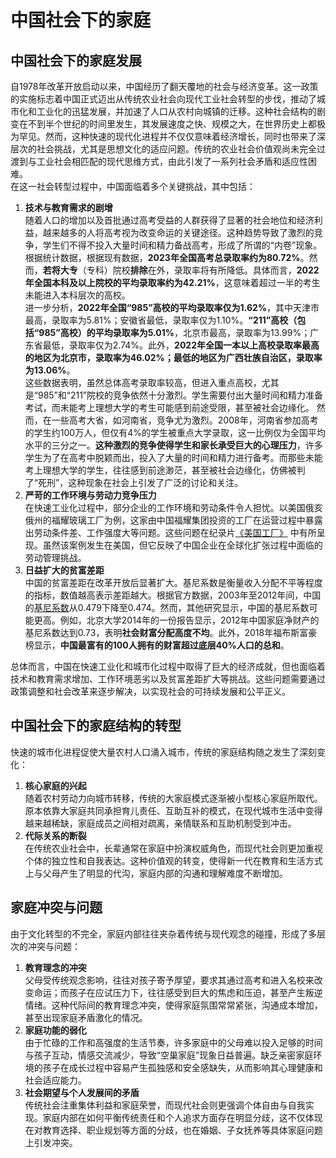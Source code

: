# 中国社会下的家庭
## 中国社会下的家庭发展
自1978年改革开放启动以来，中国经历了翻天覆地的社会与经济变革。这一政策的实施标志着中国正式迈出从传统农业社会向现代工业社会转型的步伐，推动了城市化和工业化的迅猛发展，并加速了人口从农村向城镇的迁移。这种社会结构的剧变在不到半个世纪的时间里发生，其发展速度之快、规模之大，在世界历史上都极为罕见。然而，这种快速的现代化进程并不仅仅意味着经济增长，同时也带来了深层次的社会挑战，尤其是思想文化的适应问题。传统的农业社会价值观尚未完全过渡到与工业社会相匹配的现代思维方式，由此引发了一系列社会矛盾和适应性困难。  
在这一社会转型过程中，中国面临着多个关键挑战，其中包括：  
1. **技术与教育需求的剧增**  
  随着人口的增加以及首批通过高考受益的人群获得了显著的社会地位和经济利益，越来越多的人将高考视为改变命运的关键途径。这种趋势导致了激烈的竞争，学生们不得不投入大量时间和精力备战高考，形成了所谓的“内卷”现象。  
  根据统计数据，根据现有数据，**2023年全国高考总录取率约为80.72%**。然而，**若将大专**（专科）院校**排除**在外，录取率将有所降低。具体而言，**2022年全国本科及以上院校的平均录取率约为42.21%**，这意味着超过一半的考生未能进入本科层次的高校。  
  进一步分析，**2022年全国“985”高校的平均录取率仅为1.62%**，其中天津市最高，录取率为5.81%；安徽省最低，录取率仅为1.10%。**“211”高校（包括“985”高校）的平均录取率为5.01%**，北京市最高，录取率为13.99%；广东省最低，录取率仅为2.74%。此外，**2022年全国一本以上高校录取率最高的地区为北京市，录取率为46.02%；最低的地区为广西壮族自治区，录取率为13.06%**。  
  这些数据表明，虽然总体高考录取率较高，但进入重点高校，尤其是“985”和“211”院校的竞争依然十分激烈。学生需要付出大量时间和精力准备考试，而未能考上理想大学的考生可能感到前途受限，甚至被社会边缘化。
然而，在一些高考大省，如河南省，竞争尤为激烈。2008年，河南省参加高考的学生约100万人，但仅有4%的学生被重点大学录取，这一比例仅为全国平均水平的三分之一。**这种激烈的竞争使得学生和家长承受巨大的心理压力**，许多学生为了在高考中脱颖而出，投入了大量的时间和精力进行备考。而那些未能考上理想大学的学生，往往感到前途渺茫，甚至被社会边缘化，仿佛被判了“死刑”，这种现象在社会上引发了广泛的讨论和关注。  
2. **严苛的工作环境与劳动力竞争压力**  
  在快速工业化过程中，部分企业的工作环境和劳动条件令人担忧。以美国俄亥俄州的福耀玻璃工厂为例，这家由中国福耀集团投资的工厂在运营过程中暴露出劳动条件差、工作强度大等问题。这些问题在纪录片[《美国工厂》](https://zh.wikipedia.org/wiki/%E7%BE%8E%E5%9C%8B%E5%B7%A5%E5%BB%A0) 中有所呈现。虽然该案例发生在美国，但它反映了中国企业在全球化扩张过程中面临的劳动管理挑战。  
3. **日益扩大的贫富差距**  
  中国的贫富差距在改革开放后显著扩大。基尼系数是衡量收入分配不平等程度的指标，数值越高表示差距越大。根据官方数据，2003年至2012年间，中国的[基尼系数](https://zh.wikipedia.org/zh-cn/%E5%9F%BA%E5%B0%BC%E7%B3%BB%E6%95%B0)从0.479下降至0.474。然而，其他研究显示，中国的基尼系数可能更高。例如，北京大学2014年的一份报告显示，2012年中国家庭净财产的基尼系数达到0.73，表明**社会财富分配高度不均**。此外，2018年福布斯富豪榜显示，**中国最富有的100人拥有的财富超过底层40%人口的总和**。  

总体而言，中国在快速工业化和城市化过程中取得了巨大的经济成就，但也面临着技术和教育需求增加、工作环境恶劣以及贫富差距扩大等挑战。这些问题需要通过政策调整和社会改革来逐步解决，以实现社会的可持续发展和公平正义。

## 中国社会下的家庭结构的转型
快速的城市化进程促使大量农村人口涌入城市，传统的家庭结构随之发生了深刻变化：  
1. **核心家庭的兴起**  
  随着农村劳动力向城市转移，传统的大家庭模式逐渐被小型核心家庭所取代。原本依靠大家庭共同承担育儿责任、互助互补的模式，在现代城市生活中变得越来越稀缺，家庭成员之间相对疏离，亲情联系和互助机制受到冲击。  
2. **代际关系的断裂**  
  在传统农业社会中，长辈通常在家庭中扮演权威角色，而现代社会则更加重视个体的独立性和自我表达。这种价值观的转变，使得新一代在教育和生活方式上与父母产生了明显的代沟，家庭内部的沟通和理解难度不断增加。  

## 家庭冲突与问题
由于文化转型的不完全，家庭内部往往夹杂着传统与现代观念的碰撞，形成了多层次的冲突与问题：  
1. **教育理念的冲突**  
  父母受传统观念影响，往往对孩子寄予厚望，要求其通过高考和进入名校来改变命运；而孩子在应试压力下，往往感受到巨大的焦虑和压迫，甚至产生叛逆情绪。这种代际间的教育理念冲突，使得家庭氛围常常紧张，沟通成本增加，甚至出现家庭矛盾激化的情况。
2. **家庭功能的弱化**  
  由于忙碌的工作和高强度的生活节奏，许多家庭中的父母难以投入足够的时间与孩子互动，情感交流减少，导致“空巢家庭”现象日益普遍。缺乏亲密家庭环境的孩子在成长过程中容易产生孤独感和安全感缺失，从而影响其心理健康和社会适应能力。​
3. **社会期望与个人发展间的矛盾**  
  传统社会注重集体利益和家庭荣誉，而现代社会则更强调个体自由与自我实现。家庭内部在如何平衡传统责任和个人追求方面存在明显分歧，这不仅体现在对教育选择、职业规划等方面的分歧，也在婚姻、子女抚养等具体家庭问题上引发冲突。
